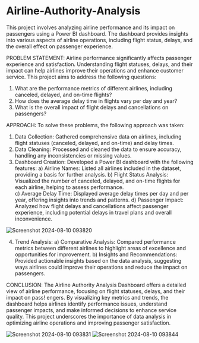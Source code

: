 # Airline-Authority-Analysis
This project involves analyzing airline performance and its impact on passengers using a Power BI dashboard. The dashboard provides insights into various aspects of airline operations, including flight status, delays, and the overall effect on passenger experience.

PROBLEM STATEMENT:
Airline performance significantly affects passenger experience and satisfaction. Understanding flight statuses, delays, and their impact can help airlines improve their operations and enhance customer service. This project aims to address the following questions:
1. What are the performance metrics of different airlines, including canceled, delayed, and on-time flights?
2. How does the average delay time in flights vary per day and year?
3. What is the overall impact of flight delays and cancellations on passengers?


APPROACH:
To solve these problems, the following approach was taken:
1. Data Collection: Gathered comprehensive data on airlines, including flight statuses (canceled, delayed, and on-time) and delay times.
2. Data Cleaning: Processed and cleaned the data to ensure accuracy, handling any inconsistencies or missing values.
3. Dashboard Creation: Developed a Power BI dashboard with the following features:
   a) Airline Names: Listed all airlines included in the dataset, providing a basis for further analysis.
   b) Flight Status Analysis: Visualized the number of canceled, delayed, and on-time flights for each airline, helping to assess performance.  
   c) Average Delay Time: Displayed average delay times per day and per year, offering insights into trends and patterns.
   d) Passenger Impact: Analyzed how flight delays and cancellations affect passenger experience, including potential delays in travel plans and overall inconvenience.

![Screenshot 2024-08-10 093820](https://github.com/user-attachments/assets/bc2ff75e-73e3-433b-98a1-661fbc7b9e3a)

4. Trend Analysis: 
   a) Comparative Analysis: Compared performance metrics between different airlines to highlight areas of excellence and opportunities for improvement.
   b) Insights and Recommendations: Provided actionable insights based on the data analysis, suggesting ways airlines could improve their operations and reduce the impact on passengers.

CONCLUSION:
The Airline Authority Analysis Dashboard offers a detailed view of airline performance, focusing on flight statuses, delays, and their impact on pass!
engers. By visualizing key metrics and trends, the dashboard helps airlines identify performance issues, understand passenger impacts, and make informed decisions to enhance service quality. This project underscores the importance of data analysis in optimizing airline operations and improving passenger satisfaction.

![Screenshot 2024-08-10 093831](https://github.com/user-attachments/assets/69a8dade-8c18-4c8f-8153-dd332ac1fa6b)
![Screenshot 2024-08-10 093844](https://github.com/user-attachments/assets/01d9f70a-ec5b-46fe-a482-d218f8f7711a)

